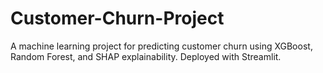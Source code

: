 # Customer-Churn-Project
A machine learning project for predicting customer churn using XGBoost, Random Forest, and SHAP explainability. Deployed with Streamlit.
